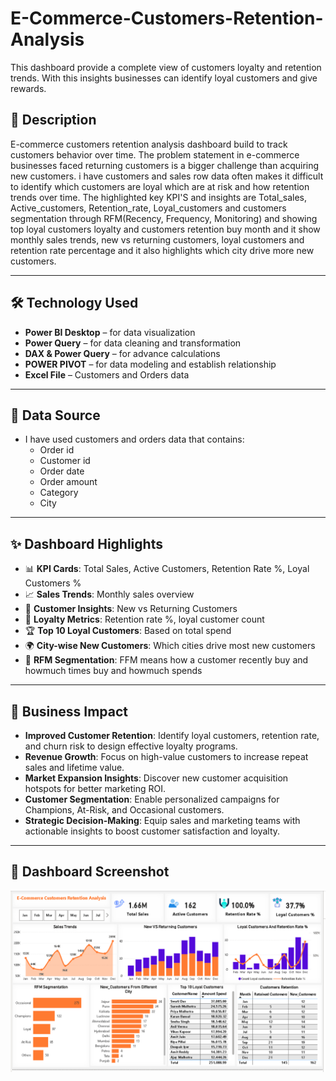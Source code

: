 # E-Commerce-Customers-Retention-Analysis
This dashboard provide a complete view of customers loyalty and retention trends. With this insights businesses can identify loyal customers and give rewards.
## 📖 Description
E-commerce customers retention analysis dashboard build to track customers behavior over time. The problem statement in e-commerce businesses faced returning customers is a bigger challenge than acquiring new customers. i have customers and sales row data often makes it difficult to identify which customers are loyal which are at risk and how retention trends over time.
The highlighted key KPI'S and insights are Total_sales, Active_customers, Retention_rate, Loyal_customers and customers segmentation through RFM(Recency, Frequency, Monitoring) and showing top loyal customers loyalty and customers retention buy month and it show monthly sales trends, new vs returning customers, loyal customers and retention rate percentage and it also highlights which city drive more new customers.

---

## 🛠 Technology Used
- **Power BI Desktop** – for data visualization  
- **Power Query** – for data cleaning and transformation 
- **DAX & Power Query** – for advance calculations
- **POWER PIVOT** – for data modeling and establish relationship
- **Excel File** – Customers and Orders data
---

## 📂 Data Source
- I have used customers and orders data that contains:  
  - Order id  
  - Customer id  
  - Order date  
  - Order amount  
  - Category
  - City  

---

## ✨ Dashboard Highlights
- 📊 **KPI Cards**: Total Sales, Active Customers, Retention Rate %, Loyal Customers %  
- 📈 **Sales Trends**: Monthly sales overview  
- 👥 **Customer Insights**: New vs Returning Customers  
- 🎯 **Loyalty Metrics**: Retention rate %, loyal customer count  
- 🏆 **Top 10 Loyal Customers**: Based on total spend  
- 🌍 **City-wise New Customers**: Which cities drive most new customers  
- 🔎 **RFM Segmentation**: FFM means how a customer recently buy and howmuch times buy and howmuch spends
  
---

## 💼 Business Impact
- **Improved Customer Retention**: Identify loyal customers, retention rate, and churn risk to design effective loyalty programs.  
- **Revenue Growth**: Focus on high-value customers to increase repeat sales and lifetime value.  
- **Market Expansion Insights**: Discover new customer acquisition hotspots for better marketing ROI.  
- **Customer Segmentation**: Enable personalized campaigns for Champions, At-Risk, and Occasional customers.  
- **Strategic Decision-Making**: Equip sales and marketing teams with actionable insights to boost customer satisfaction and loyalty.  


---

## 📸 Dashboard Screenshot
![Weather Dashboard](https://github.com/Afjal-khan/E-Commerce-Customers-Retention-Analysis/blob/main/Customers%20retention%20analysis%20dashboard%20image.png)
